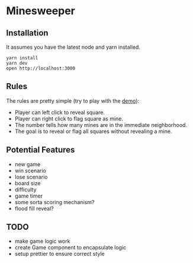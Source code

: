 # Minesweeper

## Installation

It assumes you have the latest node and yarn installed.

```
yarn install
yarn dev
open http://localhost:3000
```

## Rules

The rules are pretty simple (try to play with the [demo](https://sweeper.now.sh/)):

* Player can left click to reveal square.
* Player can right click to flag square as mine.
* The number tells how many mines are in the immediate neighborhood.
* The goal is to reveal or flag all squares without revealing a mine.


## Potential Features

* new game
* win scenario
* lose scenario
* board size
* difficulty
* game timer
* some sorta scoring mechanism?
* flood fill reveal?

## TODO

* make game logic work
* create Game component to encapsulate logic
* setup prettier to ensure correct style

